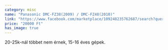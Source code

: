 ```yaml
---
category: misc
name: "Panasonic DMC-FZ38(2009) / DMC-FZ48(2010)"
link: "https://www.facebook.com/marketplace/109248235762687/search?query=dmc%20fz%2038%2048"
price: "20000 Ft"
has_image: true
---
```

20-25k-nál többet nem érnek, 15-16 éves gépek.
